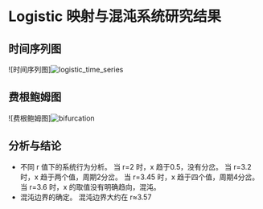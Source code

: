 # Logistic 映射与混沌系统研究结果

## 时间序列图

![时间序列图]![logistic_time_series](https://github.com/user-attachments/assets/7688a04a-ec62-4b40-880a-27f9facf05ae)


## 费根鲍姆图

![费根鲍姆图]![bifurcation](https://github.com/user-attachments/assets/0ff4c737-5092-439a-91ae-4e7d1dacbbc7)


## 分析与结论

- 不同 r 值下的系统行为分析。
当 r=2 时，x 趋于0.5，没有分岔。
当 r=3.2 时，x 趋于两个值，周期2分岔。
当 r=3.45 时，x 趋于四个值，周期4分岔。
当 r=3.6 时，x 的取值没有明确趋向，混沌。
- 混沌边界的确定。
混沌边界大约在 r≈3.57
